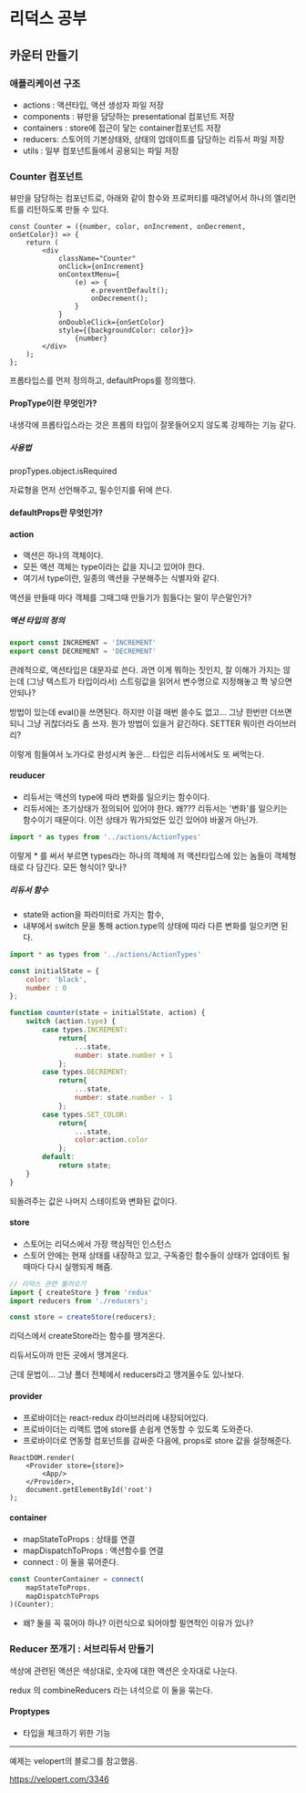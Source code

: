 # 리덕스 공부



## 카운터 만들기



### 애플리케이션 구조

- actions : 액션타입, 액션 생성자 파일 저장
- components : 뷰만을 담당하는 presentational 컴포넌트 저장
- containers : store에 접근이 닿는 container컴포넌트 저장
- reducers: 스토어의 기본상태와, 상태의 업데이트를 담당하는 리듀서 파일 저장
- utils : 일부 컴포넌트들에서 공용되는 파일 저장



### Counter 컴포넌트 

뷰만을 담당하는 컴포넌트로, 아래와 같이 함수와  프로퍼티를 때려넣어서 하나의 엘리먼트를 리턴하도록 만들 수 있다. 

```react
const Counter = ({number, color, onIncrement, onDecrement, onSetColor}) => {
    return (
        <div 
            className="Counter" 
            onClick={onIncrement} 
            onContextMenu={
                (e) => { 
                    e.preventDefault(); 
                    onDecrement();
                }
            } 
            onDoubleClick={onSetColor}
            style={{backgroundColor: color}}>
                {number}
        </div>
    );
};
```



프롭타입스를 먼저 정의하고, defaultProps를 정의했다. 

#### PropType이란 무엇인가?

내생각에 프롭타입스라는 것은 프롭의 타입이 잘못들어오지 않도록 강제하는 기능 같다. 

##### 사용법

propTypes.object.isRequired

자료형을 먼저 선언해주고, 필수인지를 뒤에 쓴다. 



#### defaultProps란 무엇인가?



#### action

- 액션은 하나의 객체이다. 
- 모든 액션 객체는 type이라는 값을 지니고 있어야 한다. 
- 여기서 type이란, 일종의 액션을 구분해주는 식별자와 같다.

액션을 만들때 마다 객체를 그때그때 만들기가 힘들다는 말이 무슨말인가?



##### 액션 타입의 정의 

```javascript
export const INCREMENT = 'INCREMENT'
export const DECREMENT = 'DECREMENT'
```

관례적으로, 액션타입은 대문자로 쓴다. 과연 이게 뭐하는 짓인지, 잘 이해가 가지는 않는데 (그냥 텍스트가 타입이라서)  스트링값을 읽어서 변수명으로 지정해놓고 쫙 넣으면 안되나?

방법이 있는데 eval()을 쓰면된다. 하지만 이걸 매번 쓸수도 없고... 그냥 한번만 더쓰면되니 그냥 귀찮더라도 좀 쓰자. 뭔가 방법이 있을거 같긴하다. SETTER 뭐이런 라이브러리?

이렇게 힘들여서 노가다로 완성시켜 놓은... 타입은 리듀서에서도 또 써먹는다. 





#### reuducer

- 리듀서는 액션의 type에 따라 변화를 일으키는 함수이다. 
- 리듀서에는 초기상태가 정의되어 있어야 한다.  왜??? 리듀서는 '변화'를 일으키는 함수이기 때문이다. 이전 상태가 뭐가되었든 있긴 있어야 바꿀거 아닌가.

```javascript
import * as types from '../actions/ActionTypes'
```

이렇게 * 를 써서 부르면 types라는 하나의 객체에 저 액션타입스에 있는 놈들이 객체형태로 다 담긴다. 모든 형식이? 맞나?

##### 리듀서 함수

- state와 action을 파라미터로 가지는 함수,
- 내부에서 switch 문을 통해 action.type의 상태에 따라 다른 변화를 일으키면 된다. 

```javascript
import * as types from '../actions/ActionTypes'

const initialState = {
    color: 'black',
    number : 0
};

function counter(state = initialState, action) {
    switch (action.type) {
        case types.INCREMENT:
            return{
                ...state,
                number: state.number + 1
            };
        case types.DECREMENT:
            return{
                ...state,
                number: state.number - 1
            };
        case types.SET_COLOR:
            return{
                ...state,
                color:action.color
            };
        default:
            return state;
    }
}
```

되돌려주는 값은 나머지 스테이트와 변화된 값이다. 



#### store

- 스토어는 리덕스에서 가장 핵심적인 인스턴스
- 스토어 안에는 현재 상태를 내장하고 있고, 구독중인 함수들이 상태가 업데이트 될 때마다 다시 실행되게 해줌.

```javascript
// 리덕스 관련 불러오기
import { createStore } from 'redux'
import reducers from './reducers';

const store = createStore(reducers);
```

리덕스에서 createStore라는 함수를 땡겨온다. 

리듀서도아까 만든 곳에서 땡겨온다. 

근데 문법이... 그냥 폴더 전체에서 reducers라고 땡겨올수도 있나보다. 



#### provider

- 프로바이더는 react-redux 라이브러리에 내장되어있다.
- 프로바이더는 리액트 앱에 store를 손쉽게 연동할 수 있도록 도와준다. 
- 프로바이더로 연동할 컴포넌트를 감싸준 다음에, props로 store 값을 설정해준다. 

```react
ReactDOM.render(
    <Provider store={store}>
        <App/>
    </Provider>,
    document.getElementById('root')
);
```



#### container

- mapStateToProps : 상태를 연결
- mapDispatchToProps : 액션함수를 연결
- connect : 이 둘을 묶어준다. 

```javascript
const CounterContainer = connect(
    mapStateToProps,
    mapDispatchToProps
)(Counter);
```

- 왜? 둘을 꼭 묶어야 하나? 이런식으로 되어야할 필연적인 이유가 있나?



### Reducer 쪼개기 : 서브리듀서 만들기

색상에 관련된 액션은 색상대로, 숫자에 대한 액션은 숫자대로 나눈다. 

redux 의 combineReducers 라는 녀석으로 이 둘을 묶는다.



#### Proptypes

- 타입을 체크하기 위한 기능

---

예제는 velopert의 블로그를 참고했음.

https://velopert.com/3346
